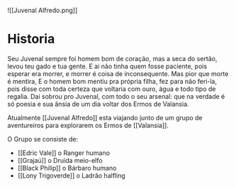 
![[Juvenal Alfredo.png]]

# Historia
Seu Juvenal sempre foi homem bom de coração, mas a seca do sertão, levou teu gado e tua gente. E ai não tinha quem fosse paciente, pois esperar era morrer, e morrer é coisa de inconsequente. Mas pior que morte é mentira, E o homem bom mentiu pra própria filha, fez para não feri-la, pois disse com toda certeza que voltaria com ouro, água e todo tipo de regalia. Daí sobrou pro Juvenal, com todo o seu arsenal: que na verdade é só poesia e sua ânsia de um dia voltar dos Ermos de Valansia.



Atualmente [[Juvenal Alfredo]] esta viajando junto de um grupo de aventureiros para explorarem os Ermos de [[Valansia]].

O Grupo se consiste de:
- [[Edric Vale]] o Ranger humano
- [[Grajaú]] o Druida meio-elfo
- [[Black Philip]] o Bárbaro humano
- [[Lony Trigoverde]] o Ladrão halfling

